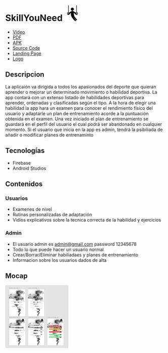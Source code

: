# SkillYouNeed <img src="https://github.com/diegomartinezalaminos/SkillYouNeed/blob/main/logo.png" alt="Error al cargar la imagen" width="50" height="50">

-   [Vídeo](https://www.youtube.com/watch?v=bY5pTQ154s8)
-   [PDF](https://github.com/diegomartinezalaminos/SkillYouNeed/blob/main/pdf/SkillYouNeed.pdf)
-   [APK](https://github.com/diegomartinezalaminos/SkillYouNeed/tree/main/apk)
-   [Source Code](https://github.com/diegomartinezalaminos/SkillYouNeed/tree/main/source_code)
-   [Landing Page](https://github.com/diegomartinezalaminos/SkillYouNeed/tree/main/landing_page)
-   [Logo](https://github.com/diegomartinezalaminos/SkillYouNeed/blob/main/logo/logo.png)

## Descripcion
La aplicaión va dirigida a todos los apasionados del deporte que quieran aprender o mejorar un determinado movimiento o habilidad deportiva.
La app contará con un extenso listado de habilidades deportivas para aprender, ordenadas y clasificadas según el tipo. A la hora de elegir una habilidad la app hara un examen para conocer el rendimiento físico del usuario y adaptarle un plan de entrenamiento acorde a la puntuación obtenida en el examen. Una vez iniciado el plan de entrenamiento se guardará en el perfil del usuario el cual podrá ser abandonado en cualquier momento.
Si el usuario que inicia en la app es admin, tendrá la psibiliada de añadir o modificar planes de entrenaminto
## Tecnologías
 - Firebase
 - Android Studios
## Contenidos
### Usuarios
- Examenes de nivel
- Rutinas personalizadas de adaptación
- Vidios explicativos sobre la tecnica correcta de la habilidad y ejercicios
### Admin
- El usuario admin es admin@gmail.com password 12345678
- Todo lo que puede hacer un usuario normal
- Crear/Borrar/Eliminar habiliadaes y planes de entrenamiento
- Informacion sobre los usuarios dados de alta
## Mocap
<img src="https://github.com/diegomartinezalaminos/SkillYouNeed/blob/main/mocap.PNG" alt="Error al cargar la imagen" width="200" height="200">
